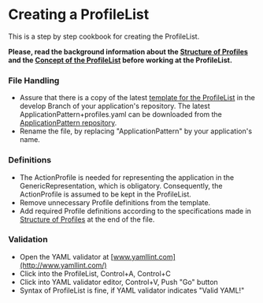 # Creating a ProfileList

This is a step by step cookbook for creating the ProfileList.  

**Please, read the background information about the [Structure of Profiles](../StructureOfProfiles/) and the [Concept of the ProfileList](../ConceptOfProfileList/ConceptOfProfileList.md) before working at the ProfileList.**   


### File Handling

* Assure that there is a copy of the latest [template for the ProfileList](https://github.com/openBackhaul/ApplicationPattern/blob/develop/ApplicationPattern+profiles.yaml) in the develop Branch of your application's repository. The latest ApplicationPattern+profiles.yaml can be downloaded from the [ApplicationPattern repository](https://github.com/openBackhaul/ApplicationPattern/tree/develop).  
* Rename the file, by replacing "ApplicationPattern" by your application's name.


### Definitions

* The ActionProfile is needed for representing the application in the GenericRepresentation, which is obligatory. Consequently, the ActionProfile is assumed to be kept in the ProfileList.
* Remove unnecessary Profile definitions from the template.
* Add required Profile definitions according to the specifications made in [Structure of Profiles](../StructureOfProfiles/) at the end of the file.


### Validation

* Open the YAML validator at [www.yamllint.com](http://www.yamllint.com/)
* Click into the ProfileList, Control+A, Control+C
* Click into YAML validator editor, Control+V, Push "Go" button
* Syntax of ProfileList is fine, if YAML validator indicates "Valid YAML!"
